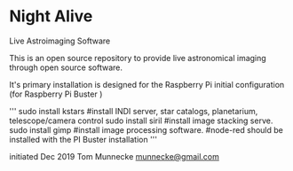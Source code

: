 # Night Alive 
Live Astroimaging Software

This is an open source repository to provide live astronomical imaging through open source software.

It's primary installation is designed for the Raspberry Pi
initial configuration (for Raspberry Pi Buster )

'''
sudo install kstars  #install INDI server, star catalogs, planetarium, telescope/camera control
sudo install siril   #install image stacking serve. 
sudo install gimp    #install image processing software.
#node-red should be installed with the PI Buster installation
'''


initiated Dec 2019  Tom Munnecke munnecke@gmail.com

